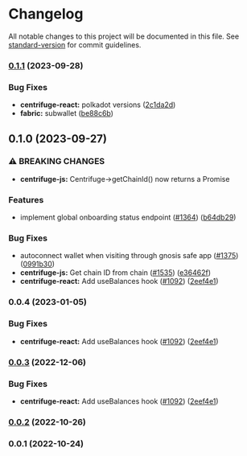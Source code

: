 # Changelog

All notable changes to this project will be documented in this file. See [standard-version](https://github.com/conventional-changelog/standard-version) for commit guidelines.

### [0.1.1](https://github.com/centrifuge/apps/compare/centrifuge-react/v0.1.0...centrifuge-react/v0.1.1) (2023-09-28)


### Bug Fixes

* **centrifuge-react:** polkadot versions ([2c1da2d](https://github.com/centrifuge/apps/commit/2c1da2d53265e5d73b4ccc18fbd4922f1a76fbf4))
* **fabric:** subwallet ([be88c6b](https://github.com/centrifuge/apps/commit/be88c6b4979b038e735995c89196c8744fdef8b0))

## 0.1.0 (2023-09-27)


### ⚠ BREAKING CHANGES

* **centrifuge-js:** Centrifuge->getChainId() now returns a Promise

### Features

* implement global onboarding status endpoint ([#1364](https://github.com/centrifuge/apps/issues/1364)) ([b64db29](https://github.com/centrifuge/apps/commit/b64db2904ad670aa012bb9a69396bf28ab31d5d7))


### Bug Fixes

* autoconnect wallet when visiting through gnosis safe app ([#1375](https://github.com/centrifuge/apps/issues/1375)) ([0991b30](https://github.com/centrifuge/apps/commit/0991b30ee0ffead4b1799496f49a7401c6371a14))
* **centrifuge-js:** Get chain ID from chain ([#1535](https://github.com/centrifuge/apps/issues/1535)) ([e36462f](https://github.com/centrifuge/apps/commit/e36462fcc58589830f9fb9a68e0ba11302b1eb6e))
* **centrifuge-react:** Add useBalances hook ([#1092](https://github.com/centrifuge/apps/issues/1092)) ([2eef4e1](https://github.com/centrifuge/apps/commit/2eef4e133cac560f62b6db0023b23875563e03cf))

### 0.0.4 (2023-01-05)


### Bug Fixes

* **centrifuge-react:** Add useBalances hook ([#1092](https://github.com/centrifuge/apps/issues/1092)) ([2eef4e1](https://github.com/centrifuge/apps/commit/2eef4e133cac560f62b6db0023b23875563e03cf))

### [0.0.3](https://github.com/centrifuge/apps/compare/centrifuge-react/v0.0.2...centrifuge-react/v0.0.3) (2022-12-06)


### Bug Fixes

* **centrifuge-react:** Add useBalances hook ([#1092](https://github.com/centrifuge/apps/issues/1092)) ([2eef4e1](https://github.com/centrifuge/apps/commit/2eef4e133cac560f62b6db0023b23875563e03cf))

### [0.0.2](https://github.com/centrifuge/apps/compare/centrifuge-react/v0.0.1...centrifuge-react/v0.0.2) (2022-10-26)

### 0.0.1 (2022-10-24)
